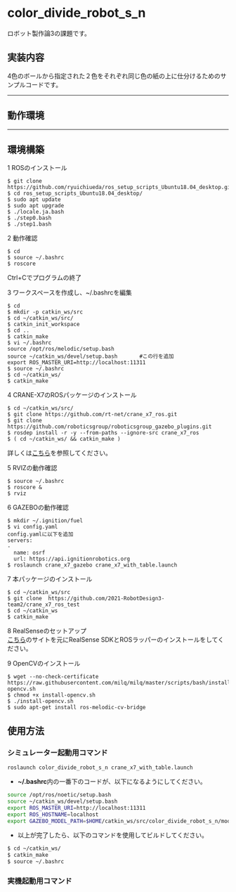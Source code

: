 # color_divide_robot_s_n
ロボット製作論3の課題です。

## 実装内容
 
4色のボールから指定された２色をそれぞれ同じ色の紙の上に仕分けるためのサンプルコードです。
 
 ---
## 動作環境



---
## 環境構築

1 ROSのインストール

```  
$ git clone https://github.com/ryuichiueda/ros_setup_scripts_Ubuntu18.04_desktop.git
$ cd ros_setup_scripts_Ubuntu18.04_desktop/
$ sudo apt update
$ sudo apt upgrade
$ ./locale.ja.bash
$ ./step0.bash
$ ./step1.bash
```

2 動作確認

```  
$ cd     
$ source ~/.bashrc
$ roscore
```
Ctrl+Cでプログラムの終了

3 ワークスペースを作成し、~/.bashrcを編集

```  
$ cd
$ mkdir -p catkin_ws/src
$ cd ~/catkin_ws/src/
$ catkin_init_workspace
$ cd ..
$ catkin_make
$ vi ~/.bashrc
source /opt/ros/melodic/setup.bash
source ~/catkin_ws/devel/setup.bash       #この行を追加
export ROS_MASTER_URI=http://localhost:11311
$ source ~/.bashrc
$ cd ~/catkin_ws/
$ catkin_make
```

4 CRANE-X7のROSパッケージのインストール

```  
$ cd ~/catkin_ws/src/  
$ git clone https://github.com/rt-net/crane_x7_ros.git
$ git clone https://github.com/roboticsgroup/roboticsgroup_gazebo_plugins.git
$ rosdep install -r -y --from-paths --ignore-src crane_x7_ros
$ ( cd ~/catkin_ws/ && catkin_make )
```  
詳しくは[こちら](https://github.com/rt-net/crane_x7_ros)を参照してください。

5 RVIZの動作確認

```  
$ source ~/.bashrc
$ roscore &
$ rviz
```

6 GAZEBOの動作確認

```  
$ mkdir ~/.ignition/fuel
$ vi config.yaml
config.yamlに以下を追加
servers:
-
  name: osrf
  url: https://api.ignitionrobotics.org
$ roslaunch crane_x7_gazebo crane_x7_with_table.launch
```
  
7 本パッケージのインストール

```  
$ cd ~/catkin_ws/src  
$ git clone  https://github.com/2021-RobotDesign3-team2/crane_x7_ros_test
$ cd ~/catkin_ws
$ catkin_make
```  

8 RealSenseのセットアップ  
[こちら](https://demura.net/robot/16525.html)のサイトを元にRealSense SDKとROSラッパーのインストールをしてください。

9 OpenCVのインストール  
```  
$ wget --no-check-certificate https://raw.githubusercontent.com/milq/milq/master/scripts/bash/install-opencv.sh  
$ chmod +x install-opencv.sh
$ ./install-opencv.sh
$ sudo apt-get install ros-melodic-cv-bridge
```  
## 使用方法

### シミュレーター起動用コマンド

```
roslaunch color_divide_robot_s_n crane_x7_with_table.launch
```
- **~/.bashrc**内の一番下のコードが、以下になるようにしてください。
```bash
source /opt/ros/noetic/setup.bash
source ~/catkin_ws/devel/setup.bash
export ROS_MASTER_URI=http://localhost:11311
export ROS_HOSTNAME=localhost
export GAZEBO_MODEL_PATH=$HOME/catkin_ws/src/color_divide_robot_s_n/models:$GAZEBO_MODEL_PATH
```
- 以上が完了したら、以下のコマンドを使用してビルドしてください。
```bash
$ cd ~/catkin_ws/
$ catkin_make
$ source ~/.bashrc
```

### 実機起動用コマンド


```

